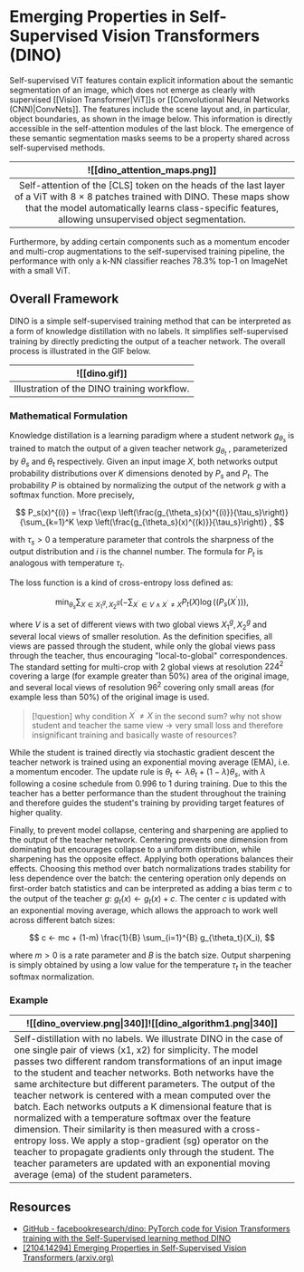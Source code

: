# Emerging Properties in Self-Supervised Vision Transformers (DINO)

Self-supervised ViT features contain explicit information about the semantic segmentation of an image, which does not emerge as clearly with supervised [[Vision Transformer|ViT]]s or [[Convolutional Neural Networks (CNN)|ConvNets]]. The features include the scene layout and, in particular, object boundaries, as shown in the image below. This information is directly accessible in the self-attention modules of the last block. The emergence of these semantic segmentation masks seems to be a property shared across self-supervised methods.

|                                                                                                      ![[dino_attention_maps.png]]                                                                                                       |
| :-------------------------------------------------------------------------------------------------------------------------------------------------------------------------------------------------------------------------------------: |
| Self-attention of the [CLS] token on the heads of the last layer of a ViT with 8 × 8 patches trained with DINO. These maps show that the model automatically learns class-specific features, allowing unsupervised object segmentation. |

Furthermore, by adding certain components such as a momentum encoder and multi-crop augmentations to the self-supervised training pipeline, the performance with only a k-NN classifier reaches 78.3% top-1 on ImageNet with a small ViT.

## Overall Framework

DINO is a simple self-supervised training method that can be interpreted as a form of knowledge distillation with no labels. It simpliﬁes self-supervised training by directly predicting the output of a teacher network. The overall process is illustrated in the GIF below.

|                ![[dino.gif]]                |
|:-------------------------------------------:|
| Illustration of the DINO training workflow. |

### Mathematical Formulation

Knowledge distillation is a learning paradigm where a student network $g_{\theta_s}$ is trained
to match the output of a given teacher network $g_{\theta_t}$ , parameterized by $\theta_s$ and $\theta_t$ respectively.
Given an input image $X$, both networks output probability distributions over $K$ dimensions denoted by $P_s$ and $P_t$. The probability $P$ is obtained by normalizing the output of the network $g$ with a softmax function. More precisely,

$$
P_s(x)^{(i)} = \frac{\exp \left(\frac{g_{\theta_s}(x)^{(i)}}{\tau_s}\right)}{\sum_{k=1}^K \exp \left(\frac{g_{\theta_s}(x)^{(k)}}{\tau_s}\right)}
,
$$

with $\tau_s > 0$ a temperature parameter that controls the sharpness of the output distribution and $i$ is the channel number. The formula for $P_t$ is analogous with temperature $\tau_t$.

The loss function is a kind of cross-entropy loss defined as:

$$
\min_{\theta_s} \sum_{X \in {X_1^g, X_2^g}} \left( - \sum_{X^{´} \in V \wedge X^{´} \ne X}  P_t(X) \log \left((P_s(X^´) \right) \right),
$$

where $V$ is a set of different views with two global views $X_1^g , X_2^g$ and several local views of smaller resolution. As the definition specifies, all views are passed through the student, while only the global views pass through the teacher, thus encouraging "local-to-global" correspondences. The standard setting for multi-crop with 2 global views at resolution $224^2$ covering a large (for example greater than 50%) area of the original image, and several local views of resolution $96^2$ covering only small areas (for example less than 50%) of the original image is used.

> [!question]
> why condition $X^{´} \ne X$ in the second sum? why not show student and teacher the same view
> -> very small loss and therefore insignificant training and basically waste of resources?

While the student is trained directly via stochastic gradient descent the teacher network is trained using an exponential moving average (EMA), i.e. a momentum encoder. The update rule is
$\theta_t ← \lambda \theta_t + (1 − \lambda)\theta_s$, with $λ$ following a cosine schedule from $0.996$ to $1$ during training. Due to this the teacher has a better performance than the student throughout the training and therefore guides the student's training by providing target features of higher quality.

Finally, to prevent model collapse, centering and sharpening are applied to the output of the teacher network. Centering prevents one dimension from dominating but encourages collapse to a uniform distribution, while sharpening has the opposite effect. Applying both operations balances their effects. Choosing this method over batch normalizations trades stability for less dependence over the batch: the centering operation only depends on ﬁrst-order batch statistics and can be interpreted as adding a bias term $c$ to the output of the teacher $g$: $g_t(x) ← g_t(x) +c$.
The center $c$ is updated with an exponential moving average, which allows the approach to work
well across different batch sizes:

$$
c ← mc + (1-m) \frac{1}{B} \sum_{i=1}^{B} g_{\theta_t}(X_i),
$$

where $m \gt 0$ is a rate parameter and $B$ is the batch size. Output sharpening is simply obtained by using a low value for the temperature $\tau_t$ in the teacher softmax normalization.

### Example

| ![[dino_overview.png\|340]]![[dino_algorithm1.png\|340]]                                                                                                                                                                                                                                                                                                                                                                                                                                                                                                                                                                                                                                                                                                                                    |
| ------------------------------------------------------------------------------------------------------------------------------------------------------------------------------------------------------------------------------------------------------------------------------------------------------------------------------------------------------------------------------------------------------------------------------------------------------------------------------------------------------------------------------------------------------------------------------------------------------------------------------------------------------------------------------------------------------------------------------------------------------------------------------------------- |
| Self-distillation with no labels. We illustrate DINO in the case of one single pair of views (x1, x2) for simplicity. The model passes two different random transformations of an input image to the student and teacher networks. Both networks have the same architecture but different parameters. The output of the teacher network is centered with a mean computed over the batch. Each networks outputs a K dimensional feature that is normalized with a temperature softmax over the feature dimension. Their similarity is then measured with a cross-entropy loss. We apply a stop-gradient (sg) operator on the teacher to propagate gradients only through the student. The teacher parameters are updated with an exponential moving average (ema) of the student parameters. |

## Resources

- [GitHub - facebookresearch/dino: PyTorch code for Vision Transformers training with the Self-Supervised learning method DINO](https://github.com/facebookresearch/dino?tab=readme-ov-file)
- [[2104.14294] Emerging Properties in Self-Supervised Vision Transformers (arxiv.org)](https://arxiv.org/abs/2104.14294)

